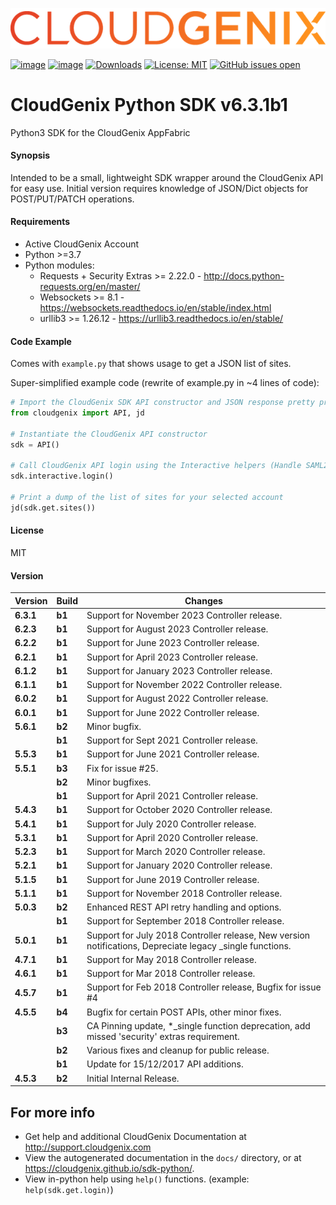 [![CloudGenix Logo](https://raw.githubusercontent.com/CloudGenix/sdk-python/master/docs/CloudGenix_Logo.png)](https://www.cloudgenix.com)

[![image](https://img.shields.io/pypi/v/cloudgenix.svg)](https://pypi.org/project/cloudgenix/)
[![image](https://img.shields.io/pypi/pyversions/cloudgenix.svg)](https://pypi.org/project/cloudgenix/)
[![Downloads](https://pepy.tech/badge/cloudgenix)](https://pepy.tech/project/cloudgenix)
[![License: MIT](https://img.shields.io/pypi/l/cloudgenix.svg?color=brightgreen)](https://pypi.org/project/cloudgenix/)
[![GitHub issues open](https://img.shields.io/github/issues/CloudGenix/sdk-python.svg)](https://github.com/CloudGenix/sdk-python/issues)
# CloudGenix Python SDK v6.3.1b1
Python3 SDK for the CloudGenix AppFabric

#### Synopsis
Intended to be a small, lightweight SDK wrapper around the CloudGenix API for easy use. 
Initial version requires knowledge of JSON/Dict objects for POST/PUT/PATCH operations.

#### Requirements
* Active CloudGenix Account
* Python >=3.7
* Python modules:
    * Requests + Security Extras >= 2.22.0 - <http://docs.python-requests.org/en/master/>
    * Websockets >= 8.1 - <https://websockets.readthedocs.io/en/stable/index.html>
    * urllib3 >= 1.26.12 - <https://urllib3.readthedocs.io/en/stable/>

#### Code Example
Comes with `example.py` that shows usage to get a JSON list of sites.

Super-simplified example code (rewrite of example.py in ~4 lines of code):
```python
# Import the CloudGenix SDK API constructor and JSON response pretty printer
from cloudgenix import API, jd

# Instantiate the CloudGenix API constructor
sdk = API()

# Call CloudGenix API login using the Interactive helpers (Handle SAML2.0 login and MSP functions too!).
sdk.interactive.login()

# Print a dump of the list of sites for your selected account
jd(sdk.get.sites())
```

#### License
MIT

#### Version
| Version   | Build | Changes                                                                                                   |
|-----------| ----- |-----------------------------------------------------------------------------------------------------------|
| **6.3.1** | **b1** | Support for November 2023 Controller release.                                                             |
| **6.2.3** | **b1** | Support for August 2023 Controller release.                                                               |
| **6.2.2** | **b1** | Support for June 2023 Controller release.                                                                 |
| **6.2.1** | **b1** | Support for April 2023 Controller release.                                                                |
| **6.1.2** | **b1** | Support for January 2023 Controller release.                                                              |
| **6.1.1** | **b1** | Support for November 2022 Controller release.                                                             |
| **6.0.2** | **b1** | Support for August 2022 Controller release.                                                               |
| **6.0.1** | **b1** | Support for June 2022 Controller release.                                                                 |
| **5.6.1** | **b2** | Minor bugfix.                                                                                             |
|           | **b1** | Support for Sept 2021 Controller release.                                                                 |
| **5.5.3** | **b1** | Support for June 2021 Controller release.                                                                 |
| **5.5.1** | **b3** | Fix for issue #25.                                                                                        |
|           | **b2** | Minor bugfixes.                                                                                           |
|           | **b1** | Support for April 2021 Controller release.                                                                |
| **5.4.3** | **b1** | Support for October 2020 Controller release.                                                              |
| **5.4.1** | **b1** | Support for July 2020 Controller release.                                                                 |
| **5.3.1** | **b1** | Support for April 2020 Controller release.                                                                |
| **5.2.3** | **b1** | Support for March 2020 Controller release.                                                                |
| **5.2.1** | **b1** | Support for January 2020 Controller release.                                                              |
| **5.1.5** | **b1** | Support for June 2019 Controller release.                                                                 |
| **5.1.1** | **b1** | Support for November 2018 Controller release.                                                             |
| **5.0.3** | **b2** | Enhanced REST API retry handling and options.                                                             |
|           | **b1** | Support for September 2018 Controller release.                                                            |
| **5.0.1** | **b1** | Support for July 2018 Controller release, New version notifications, Depreciate legacy _single functions. |
| **4.7.1** | **b1** | Support for May 2018 Controller release.                                                                  |
| **4.6.1** | **b1** | Support for Mar 2018 Controller release.                                                                  |
| **4.5.7** | **b1** | Support for Feb 2018 Controller release, Bugfix for issue #4                                              |
| **4.5.5** | **b4** | Bugfix for certain POST APIs, other minor fixes.                                                          |
|           | **b3** | CA Pinning update, *_single function deprecation, add missed 'security' extras requirement.               |
|           | **b2** | Various fixes and cleanup for public release.                                                             |
|           | **b1** | Update for 15/12/2017 API additions.                                                                      |
| **4.5.3** | **b2** | Initial Internal Release.                                                                                 |

## For more info
 * Get help and additional CloudGenix Documentation at <http://support.cloudgenix.com>
 * View the autogenerated documentation in the `docs/` directory, or at <https://cloudgenix.github.io/sdk-python/>.
 * View in-python help using `help()` functions. (example: `help(sdk.get.login)`)
